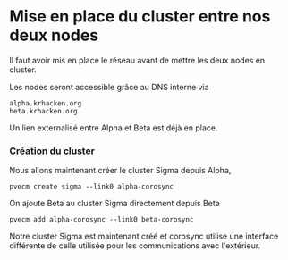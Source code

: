 # Mise en place du cluster entre nos deux nodes
Il faut avoir mis en place le réseau avant de mettre les deux nodes en cluster.

Les nodes seront accessible grâce au DNS interne via
```
alpha.krhacken.org
beta.krhacken.org
```

Un lien externalisé entre Alpha et Beta est déjà en place.

### Création du cluster
Nous allons maintenant créer le cluster Sigma depuis Alpha,
```
pvecm create sigma --link0 alpha-corosync
```
On ajoute Beta au cluster Sigma directement depuis Beta
```
pvecm add alpha-corosync --link0 beta-corosync
```
Notre cluster Sigma est maintenant créé et corosync utilise une interface différente de celle utilisée pour les communications avec l'extérieur.
